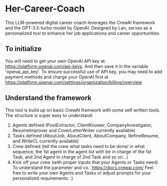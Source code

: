 # Her-Career-Coach
This LLM-powered digital career coach leverages the CrewAI framework and the GPT-3.5-turbo model by OpenAI. Designed by Lan, serves as a personalized tool to enhance her job applications and career opportunities.

## To initialize
You will need to get your own OpenAI API key at: https://platform.openai.com/api-keys. And then save it in the variable 'openai_api_key'. To ensure successful use of API key, you may need to add payment methods and charge your OpenAI first at https://platform.openai.com/settings/organization/billing/overview

## Understand the framework
This tool is build up on basic CrewAI framwork with some self written tools. The structure is super easy to understand:
1. Agents defined (PostExtractor, ClientKnower, CompanyInvestigator, ResumeImprover and CoverLetterWriter currently available)
2. Tasks defined (AboutJob, AboutClient, AboutCompany, RefineResume, and WriteCL currently available)
3. Crew defined (tell the crew what tasks need to be done/ in what sequence, the 1st agent in the agent list with be in charge of the 1st Task, and 2nd Agent in charge of 2nd Task and so on...)
4. Kick off your crew (with proper inputs that your Agents or Tasks need)
To understand the parameter and co.: https://docs.crewai.com/
Feel free to write your own Agents and Tasks or adjust prompts for your personalized requirements. :)

